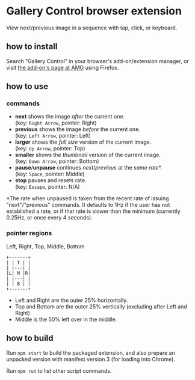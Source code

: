 # Gallery Control browser extension

View next/previous image in a sequence with tap, click, or keyboard.



## how to install


Search "Gallery Control" in your browser's add-on/extension manager,
or visit [the add-on's page at AMO](https://addons.mozilla.org/en-US/firefox/addon/gallery-control/)
using Firefox.



## how to use


### commands

- **next** shows the image *after* the current one.  
  (key: `Right Arrow`, pointer: Right)
- **previous** shows the image *before* the current one.  
  (key: `Left Arrow`, pointer: Left)
- **larger** shows the *full size* version of the current image.  
  (key: `Up Arrow`, pointer: Top)
- **smaller** shows the *thumbnail* version of the current image.  
  (key: `Down Arrow`, pointer: Bottom)
- **pause**/**unpause** continues *next*/*previous* at the *same rate*\*.  
  (key: `Space`, pointer: Middle)
- **stop** pauses and resets rate.  
  (key: `Escape`, pointer: N/A)

\*The rate when unpaused is taken from the recent rate of issuing "next"/"previous" commands.
It defaults to 1Hz if the user has not established a rate, or if that rate is slower than the minimum (currently 0.25Hz, or once every 4 seconds).


### pointer regions

Left, Right, Top, Middle, Bottom
```
+-------+
| | T | |
| |---| |
|L| M |R|
| |---| |
| | B | |
+-------+
```
- Left and Right are the outer 25% horizontally.
- Top and Bottom are the outer 25% vertically (excluding after Left and Right)
- Middle is the 50% left over in the middle.



## how to build

Run `npm start` to build the packaged extension, and also prepare an unpacked version with manifest version 3 (for loading into Chrome).

Run `npm run` to list other script commands.
